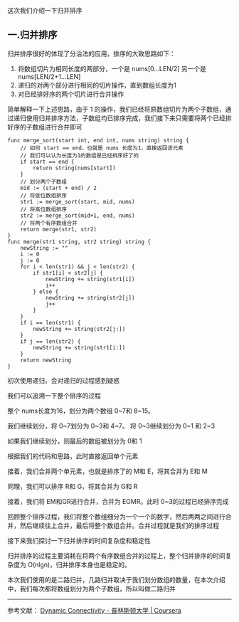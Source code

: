 这次我们介绍一下归并排序

## 一.归并排序

归并排序很好的体现了分治法的应用，排序的大致思路如下：

1. 将数组切片为相同长度的两部分，一个是 nums[0...LEN/2] 另一个是 nums[LEN/2+1...LEN]
2. 递归的对两个部分进行相同的切片操作，直到数组长度为1
3. 对已经排好序的两个切片进行合并操作

简单解释一下上述思路，由于 1 的操作，我们已经将原数组切片为两个子数组，通过递归使用归并排序方法，子数组均已排序完成，我们接下来只需要将两个已经排好序的子数组进行合并即可

```
func merge_sort(start int, end int, nums string) string {
    // 如何 start == end，也就是 nums 长度为1，直接返回该元素
    // 我们可以认为长度为1的数组是已经排序好了的
	if start == end {
		return string(nums[start])
	}
    // 划分两个子数组
	mid := (start + end) / 2
    // 将低位数组排序
	str1 := merge_sort(start, mid, nums)
    // 将高位数组排序
	str2 := merge_sort(mid+1, end, nums)
    // 将两个有序数组合并
	return merge(str1, str2)
}
func merge(str1 string, str2 string) string {
	newString := ""
	i := 0
	j := 0
	for i < len(str1) && j < len(str2) {
		if str1[i] < str2[j] {
			newString += string(str1[i])
			i++
		} else {
			newString += string(str2[j])
			j++
		}
	}
	if i == len(str1) {
		newString += string(str2[j:])
	}
	if j == len(str2) {
		newString += string(str1[i:])
	}
	return newString
}
```

初次使用递归，会对递归的过程感到疑惑

我们可以追溯一下整个排序的过程

整个 nums长度为16，划分为两个数组 0~7和 8~15。

我们继续划分，将 0~7划分为 0~3和 4~7。 将 0~3继续划分为 0~1 和 2~3

如果我们继续划分，则最后的数组被划分为 0和 1

根据我们的代码和思路，此时直接返回单个元素

接着，我们合并两个单元素，也就是排序了的 M和 E，将其合并为 E和 M

同理，我们可以排序 R和 G，将其合并为 G和 R

接着，我们将 EM和GR进行合并，合并为 EGMR。此时 0~3的过程已经排序完成

回顾整个排序过程，我们将整个数组细分为一个一个的数字，然后两两之间进行合并，然后继续往上合并，最后将整个数组合并。合并过程就是我们的排序过程

接下来我们探讨一下归并排序的时间复杂度和稳定性

归并排序的过程主要消耗在将两个有序数组合并的过程上，整个归并排序的时间复杂度为 O(nlgn)，归并排序本身也是稳定的。

本次我们使用的是二路归并，几路归并取决于我们划分数组的数量，在本次介绍中，我们每次都将数组划分为两个子数组，所以叫做二路归并

------
参考文献：
[Dynamic Connectivity - 普林斯顿大学 | Coursera](https://www.coursera.org/learn/algorithms-part1/lecture/fjxHC/dynamic-connectivity)

